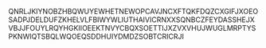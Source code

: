 QNRLJKIYNOBZHBQWUYEWHETNEWOPCAVJNCXFTQKFDQZCXGIFJXOEOSADPJDELDUFZKHELVLFBIWYWLIUTHAIVICRNXXSQNBCZFEYDASSHEJXVBJJFOUYLRQYHGKIIOEEKTNVYCBQXSOETTIJXZVXVHUJWUGLMRPTYSPKNWIQTSBQLWQOEQSDDHUIYDMDZSOBTCRICRJI